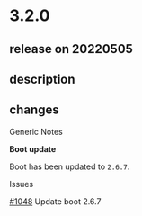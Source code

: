 # 3.2.0

## release on 20220505

## description

## changes

Generic Notes

<strong>Boot update</strong>

Boot has been updated to <code>2.6.7</code>.

Issues

<a class="issue-link js-issue-link" data-error-text="Failed to load title" data-id="1226355495" data-permission-text="Title is private" data-url="https://github.com/spring-projects/spring-statemachine/issues/1048" data-hovercard-type="issue" data-hovercard-url="/spring-projects/spring-statemachine/issues/1048/hovercard" href="https://github.com/spring-projects/spring-statemachine/issues/1048">#1048</a> Update boot 2.6.7

